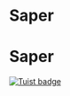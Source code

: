 # Saper
# Saper
[![Tuist badge](https://img.shields.io/badge/Powered%20by-Tuist-blue)](https://tuist.io)
